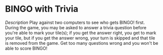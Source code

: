 # BINGO with Trivia

*Description*
Play against two computers to see who gets BINGO! first. During the game, you may be asked to answer a trivia question before you're able to mark your tile(s); if you get the answer right, you get to mark your tile, but if you get the answer wrong, your turn is skipped and that tile is removed from the game. Get too many questions wrong and you won't be able to score BINGO!